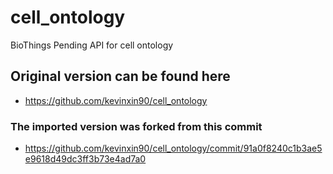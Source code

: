 # cell_ontology
BioThings Pending API for cell ontology

## Original version can be found here

- <https://github.com/kevinxin90/cell_ontology>

### The imported version was forked from this commit

- <https://github.com/kevinxin90/cell_ontology/commit/91a0f8240c1b3ae5e9618d49dc3ff3b73e4ad7a0>

